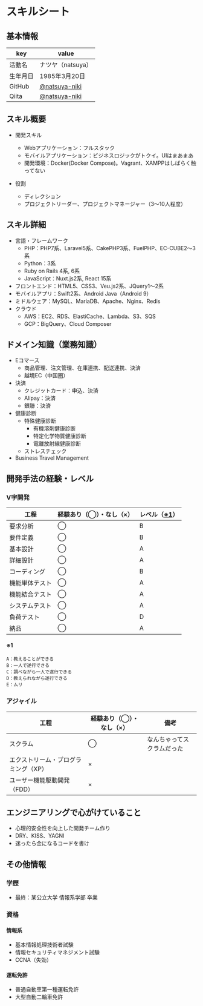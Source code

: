 # スキルシート

## 基本情報

| key | value |
----|---- 
| 活動名 | ナツヤ（natsuya） |
| 生年月日 | 1985年3月20日 |
| GitHub | [@natsuya-niki](https://github.com/natsuya-niki) |
| Qiita | [@natsuya-niki](https://qiita.com/natsuya-niki) |


## スキル概要

- 開発スキル
  - Webアプリケーション：フルスタック
  - モバイルアプリケーション：ビジネスロジックがトクイ。UIはまあまあ
  - 開発環境：Docker(Docker Compose)。Vagrant、XAMPPはしばらく触ってない

- 役割
  - ディレクション
  - プロジェクトリーダー、プロジェクトマネージャー（3〜10人程度）


## スキル詳細

- 言語・フレームワーク
  - PHP：PHP7系、Laravel5系、CakePHP3系、FuelPHP、EC-CUBE2〜3系
  - Python：3系
  - Ruby on Rails 4系, 6系
  - JavaScript：Nuxt.js2系, React 15系
- フロントエンド：HTML5、CSS3、Veu.js2系、JQuery1〜2系
- モバイルアプリ：Swift2系、Android Java（Android 9）
- ミドルウェア：MySQL、MariaDB、Apache、Nginx、Redis
- クラウド
  - AWS：EC2、RDS、ElastiCache、Lambda、S3、SQS
  - GCP：BigQuery、Cloud Composer


## ドメイン知識（業務知識）

- Eコマース
  - 商品管理、注文管理、在庫連携、配送連携、決済
  - 越境EC（中国圏）
- 決済
  - クレジットカード：申込、決済
  - Alipay：決済
  - 銀聯：決済
- 健康診断
  - 特殊健康診断
    - 有機溶剤健康診断
    - 特定化学物質健康診断
    - 電離放射線健康診断
  - ストレスチェック
- Business Travel Management

## 開発手法の経験・レベル

### V字開発

| 工程 | 経験あり（◯）・なし（×） | レベル（[※1](####※1)） |
----|----|----
| 要求分析 | ◯ | B |
| 要件定義 | ◯ | B |
| 基本設計 | ◯ | A |
| 詳細設計 | ◯ | A |
| コーディング | ◯ | B |
| 機能単体テスト | ◯ | A |
| 機能結合テスト | ◯ | A |
| システムテスト | ◯ | A |
| 負荷テスト | ◯ | D |
| 納品 | ◯ | A |

#### ※1
```
A：教えることができる
B：一人で遂行できる
C：調べながら一人で遂行できる
D：教えられながら遂行できる
E：ムリ
```

### アジャイル

| 工程 | 経験あり（◯）・なし（×） | 備考 |
----|----|----
| スクラム | ◯ | なんちゃってスクラムだった |
| エクストリーム・プログラミング（XP） | × |
| ユーザー機能駆動開発（FDD） | × |


## エンジニアリングで心がけていること

- 心理的安全性を向上した開発チーム作り
- DRY、KISS、YAGNI
- 迷ったら金になるコードを書け


## その他情報

### 学歴

- 最終：某公立大学 情報系学部 卒業

### 資格

#### 情報系

- 基本情報処理技術者試験
- 情報セキュリティマネジメント試験
- CCNA（失効）

#### 運転免許

- 普通自動車第一種運転免許
- 大型自動二輪車免許
